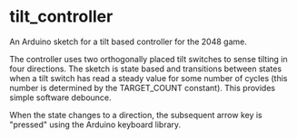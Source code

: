 # tilt_controller
An Arduino sketch for a tilt based controller for the 2048 game.

The controller uses two orthogonally placed tilt switches to sense tilting in four directions.  The sketch is state based and transitions between states when a tilt switch has read a steady value for some number of cycles (this number is determined by the TARGET_COUNT constant).  This provides simple software debounce.

When the state changes to a direction, the subsequent arrow key is "pressed" using the Arduino keyboard library.